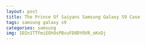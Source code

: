 ```yaml
---
layout: post
title: The Prince Of Saiyans Samsung Galaxy S9 Case
tags: samsung galaxy s9
categories: samsung
img: 1DIn1TTFmiEOhOsPBvuFD8DYOVR_oKxDj
---
```

